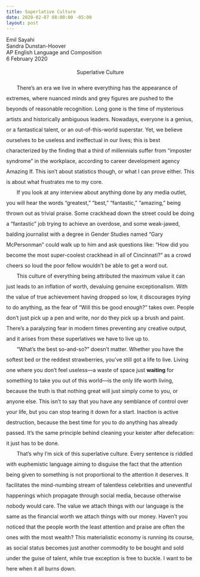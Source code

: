 ```yaml
---
title: Superlative Culture
date: 2020-02-07 08:00:00 -05:00
layout: post
---
```


<article>
<p>
Emil Sayahi<br>
Sandra Dunstan-Hoover<br>
AP English Language and Composition<br>
6 February 2020<br>
</p>

<p align="center" style="line-height: 2;">Superlative Culture</p>
<p style="line-height: 2;">
	&emsp;&emsp;There’s an era we live in where everything has the appearance of extremes, where nuanced minds and grey figures are pushed to the beyonds of reasonable recognition. Long gone is the time of mysterious artists and historically ambiguous leaders. Nowadays, everyone is a genius, or a fantastical talent, or an out-of-this-world superstar. Yet, we believe ourselves to be useless and ineffectual in our lives; this is best characterized by the finding that a third of millennials suffer from “imposter syndrome” in the workplace, according to career development agency Amazing If. This isn’t about statistics though, or what I can prove either. This is about what frustrates me to my core.<br>
	&emsp;&emsp;If you look at any interview about anything done by any media outlet, you will hear the words “greatest,” “best,” “fantastic,” “amazing,” being thrown out as trivial praise. Some crackhead down the street could be doing a “fantastic” job trying to achieve an overdose, and some weak-jawed, balding journalist with a degree in Gender Studies named “Gary McPersonman” could walk up to him and ask questions like: “How did you become the most super-coolest crackhead in all of Cincinnati?” as a crowd cheers so loud the poor fellow wouldn’t be able to get a word out.<br>
	&emsp;&emsp;This culture of everything being attributed the maximum value it can just leads to an inflation of worth, devaluing genuine exceptionalism. With the value of true achievement having dropped so low, it discourages <em>trying</em> to do anything, as the fear of “Will this be good enough?” takes over. People don’t just pick up a pen and write, nor do they pick up a brush and paint. There’s a paralyzing fear in modern times preventing any creative output, and it arises from these superlatives we have to live up to.<br>
	&emsp;&emsp;“What’s the best so-and-so?” doesn’t matter. Whether you have the softest bed or the reddest strawberries, you’ve still got a life to live. Living one where you don’t feel useless—a waste of space just <strong>waiting</strong> for something to take you out of this world—is the only life worth living, because the truth is that nothing great will just simply come to you, or anyone else. This isn’t to say that you have any semblance of control over your life, but you can stop tearing it down for a start. Inaction is active destruction, because the best time for you to do anything has already passed. It’s the same principle behind cleaning your keister after defecation: it just has to be done.<br>
	&emsp;&emsp;That’s why I’m sick of this superlative culture. Every sentence is riddled with euphemistic language aiming to disguise the fact that the attention being given to something is not proportional to the attention it deserves. It facilitates the mind-numbing stream of talentless celebrities and uneventful happenings which propagate through social media, because otherwise nobody would care. The value we attach things with our language is the same as the financial worth we attach things with our money. Haven’t you noticed that the people worth the least attention and praise are often the ones with the most wealth? This materialistic economy is running its course, as social status becomes just another commodity to be bought and sold under the guise of talent, while true exception is free to buckle. I want to be here when it all burns down.